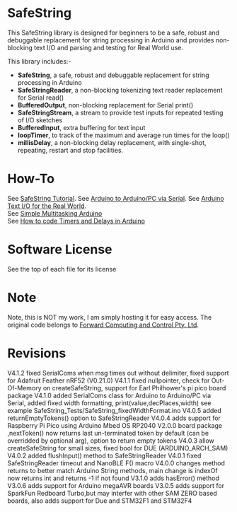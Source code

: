 # SafeString
This SafeString library is designed for beginners to be a safe, robust and debuggable replacement for string processing in Arduino and provides non-blocking text I/O and parsing and testing for Real World use.

This library includes:-  
* **SafeString**, a safe, robust and debuggable replacement for string processing in Arduino  
* **SafeStringReader**, a non-blocking tokenizing text reader replacement for Serial read()  
* **BufferedOutput**, non-blocking replacement for Serial print()  
* **SafeStringStream**, a stream to provide test inputs for repeated testing of I/O sketches   
* **BufferedInput**, extra buffering for text input  
* **loopTimer**, to track of the maximum and average run times for the loop()  
* **millisDelay**, a non-blocking delay replacement, with single-shot, repeating, restart and stop facilities.  

# How-To
See [SafeString Tutorial](https://www.forward.com.au/pfod/ArduinoProgramming/SafeString/index.html). 
See [Arduino to Arduino/PC via Serial](https://www.forward.com.au/pfod/ArduinoProgramming/SoftwareSolutions/ComsPair.html).
See [Arduino Text I/O for the Real World](https://www.forward.com.au/pfod/ArduinoProgramming/Serial_IO/index.html).  
See [Simple Multitasking Arduino](https://www.forward.com.au/pfod/ArduinoProgramming/RealTimeArduino/index.html)  
See [How to code Timers and Delays in Arduino](https://www.forward.com.au/pfod/ArduinoProgramming/TimingDelaysInArduino.html)  

# Software License
See the top of each file for its license

# Note
Note, this is NOT my work, I am simply hosting it for easy access. The original code belongs to [Forward Computing and Control Pty. Ltd](https://www.forward.com.au/pfod/ArduinoProgramming/SafeString/index.html).

# Revisions
V4.1.2 fixed SerialComs when msg times out without delimiter, fixed support for Adafruit Feather nRF52 (V0.21.0)
V4.1.1 fixed nullpointer, check for Out-Of-Memory on createSafeString, support for Earl Philhower's pi pico board package
V4.1.0 added SerialComs class for Arduino to Arduino/PC via Serial, added fixed width formatting, print(value,decPlaces,width) see example SafeString_Tests/SafeString_fixedWidthFormat.ino
V4.0.5 added returnEmptyTokens() option to SafeStringReader
V4.0.4 adds support for Raspberry Pi Pico using Arduino Mbed OS RP2040 V2.0.0 board package ,nextToken() now returns last un-terminated token by default (can be overridded by optional arg), option to return empty tokens
V4.0.3 allow createSafeString for small sizes, fixed bool for DUE (ARDUINO_ARCH_SAM)
V4.0.2 added flushInput() method to SafeStringReader
V4.0.1 fixed SafeStringReader timeout and NanoBLE F() macro
V4.0.0 changes method returns to better match Arduino String methods, main change is indexOf now returns int and returns -1 if not found
V3.1.0 adds hasError() method
V3.0.6 adds support for Arduino megaAVR boards
V3.0.5 adds support for SparkFun Redboard Turbo,but may interfer with other SAM ZERO based boards, also adds support for Due and STM32F1 and STM32F4

